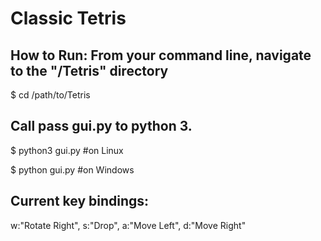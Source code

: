 # Classic Tetris
## How to Run: From your command line, navigate to the "/Tetris" directory
$ cd /path/to/Tetris
## Call pass gui.py to python 3.
$ python3 gui.py #on Linux

$ python gui.py #on Windows
## Current key bindings: 
w:"Rotate Right", s:"Drop", a:"Move Left", d:"Move Right"
